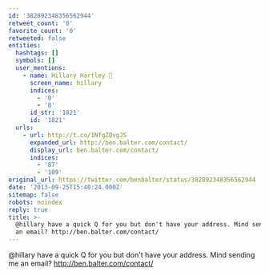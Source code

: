 ```yaml
---
id: '382892348356562944'
retweet_count: '0'
favorite_count: '0'
retweeted: false
entities:
  hashtags: []
  symbols: []
  user_mentions:
    - name: Hillary Hartley 
      screen_name: hillary
      indices:
        - '0'
        - '8'
      id_str: '1821'
      id: '1821'
  urls:
    - url: http://t.co/1NfgZQvgJS
      expanded_url: http://ben.balter.com/contact/
      display_url: ben.balter.com/contact/
      indices:
        - '87'
        - '109'
original_url: https://twitter.com/benbalter/status/382892348356562944
date: '2013-09-25T15:40:24.000Z'
sitemap: false
robots: noindex
reply: true
title: >-
  @hillary have a quick Q for you but don't have your address. Mind sending me
  an email? http://ben.balter.com/contact/
---
```


@hillary have a quick Q for you but don't have your address. Mind sending me an email? http://ben.balter.com/contact/